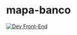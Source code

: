 # mapa-banco
[![Dev Front-End](https://i.imgur.com/qvPXvE4.png)](https://www.linkedin.com/in/guilherme-borba-75048b127/)
